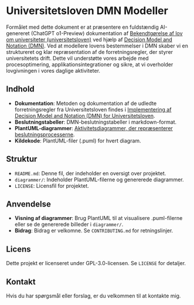 # Universitetsloven DMN Modeller

Formålet med dette dokument er at præsentere en fuldstændig AI-genereret (ChatGPT o1-Preview) dokumentation af [Bekendtgørelse af lov om universiteter (universitetsloven)](https://www.retsinformation.dk/eli/lta/2019/778) ved hjælp af [Decision Model and Notation (DMN)](https://www.omg.org/dmn/). Ved at modellere lovens bestemmelser i DMN skaber vi en struktureret og klar repræsentation af de forretningsregler, der styrer universitetets drift. Dette vil understøtte vores arbejde med procesoptimering, applikationsintegrationer og sikre, at vi overholder lovgivningen i vores daglige aktiviteter.
## Indhold

- **Dokumentation**: Metoden og dokumentation af de udledte forretningsregler fra Universitetsloven findes i [Implementering af Decision Model and Notation (DMN) for Universitetsloven](Universitetsloven_DMN_Dokumentation.md).
- **Beslutningstabeller**: DMN-beslutningstabeller i markdown-format.
- **PlantUML-diagrammer**: [Aktivitetsdiagrammer, der repræsenterer beslutningsprocesserne](diagrammer/).
- **Kildekode**: PlantUML-filer (.puml) for hvert diagram.

## Struktur

- `README.md`: Denne fil, der indeholder en oversigt over projektet.
- `diagrammer/`: Indeholder PlantUML-filerne og genererede diagrammer.
- `LICENSE`: Licensfil for projektet.

## Anvendelse

- **Visning af diagrammer**: Brug PlantUML til at visualisere .puml-filerne eller se de genererede billeder i `diagrammer/`.
- **Bidrag**: Bidrag er velkomne. Se `CONTRIBUTING.md` for retningslinjer.

## Licens

Dette projekt er licenseret under GPL-3.0-licensen. Se `LICENSE` for detaljer.

## Kontakt

Hvis du har spørgsmål eller forslag, er du velkommen til at kontakte mig.